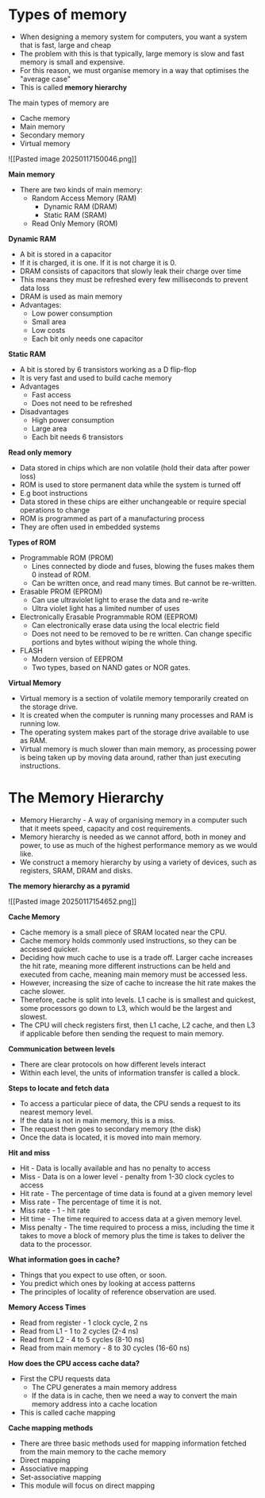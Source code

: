 # Types of memory 

- When designing a memory system for computers, you want a system that is fast, large and cheap
- The problem with this is that typically, large memory is slow and fast memory is small and expensive. 
- For this reason, we must organise memory in a way that optimises the "average case"
- This is called **memory hierarchy**

The main types of memory are
- Cache memory
- Main memory
- Secondary memory
- Virtual memory

![[Pasted image 20250117150046.png]]

**Main memory**

- There are two kinds of main memory:
	- Random Access Memory (RAM)
		- Dynamic RAM (DRAM)
		- Static RAM (SRAM)
	- Read Only Memory (ROM)

**Dynamic RAM**

- A bit is stored in a capacitor
- If it is charged, it is one. If it is not charge it is 0.
- DRAM consists of capacitors that slowly leak their charge over time
- This means they must be refreshed every few milliseconds to prevent data loss
- DRAM is used as main memory
- Advantages:
	- Low power consumption
	- Small area
	- Low costs
	- Each bit only needs one capacitor 

**Static RAM**

- A bit is stored by 6 transistors working as a D flip-flop
- It is very fast and used to build cache memory
- Advantages
	- Fast access
	- Does not need to be refreshed
- Disadvantages
	- High power consumption
	- Large area
	- Each bit needs 6 transistors

**Read only memory**

- Data stored in chips which are non volatile (hold their data after power loss)
- ROM is used to store permanent data while the system is turned off
- E.g boot instructions
- Data stored in these chips are either unchangeable or require special operations to change
- ROM is programmed as part of a manufacturing process
- They are often used in embedded systems

**Types of ROM**

- Programmable ROM (PROM)
	- Lines connected by diode and fuses, blowing the fuses makes them 0 instead of ROM. 
	- Can be written once, and read many times. But cannot be re-written.
- Erasable PROM (EPROM)
	- Can use ultraviolet light to erase the data and re-write
	- Ultra violet light has a limited number of uses
- Electronically Erasable Programmable ROM (EEPROM)
	- Can electronically erase data using the local electric field
	- Does not need to be removed to be re written. Can change specific portions and bytes without wiping the whole thing. 
- FLASH
	- Modern version of EEPROM
	- Two types, based on NAND gates or NOR gates. 

**Virtual Memory**

- Virtual memory is a section of volatile memory temporarily created on the storage drive.
- It is created when the computer is running many processes and RAM is running low. 
- The operating system makes part of the storage drive available to use as RAM. 
- Virtual memory is much slower than main memory, as processing power is being taken up by moving data around, rather than just executing instructions. 

# The Memory Hierarchy

- Memory Hierarchy - A way of organising memory in a computer such that it meets speed, capacity and cost requirements. 
- Memory hierarchy is needed as we cannot afford, both in money and power, to use as much of the highest performance memory as we would like. 
- We construct a memory hierarchy by using a variety of devices, such as registers, SRAM, DRAM and disks. 

**The memory hierarchy as a pyramid**

![[Pasted image 20250117154652.png]]



**Cache Memory**

- Cache memory is a small piece of SRAM located near the CPU. 
- Cache memory holds commonly used instructions, so they can be accessed quicker. 
- Deciding how much cache to use is a trade off. Larger cache increases the hit rate, meaning more different instructions can be held and executed from cache, meaning main memory must be accessed less. 
- However, increasing the size of cache to increase the hit rate makes the cache slower.
- Therefore, cache is split into levels. L1 cache is is smallest and quickest, some processors go down to L3, which would be the largest and slowest. 
- The CPU will check registers first, then L1 cache, L2 cache, and then L3 if applicable before then sending the request to main memory. 

**Communication between levels**

- There are clear protocols on how different levels interact 
- Within each level, the units of information transfer is called a block. 

**Steps to locate and fetch data**

- To access a particular piece of data, the CPU sends a request to its nearest memory level. 
- If the data is not in main memory, this is a miss. 
- The request then goes to secondary memory (the disk)
- Once the data is located, it is moved into main memory. 

**Hit and miss**

- Hit - Data is locally available and has no penalty to access
- Miss - Data is on a lower level - penalty from 1-30 clock cycles to access
- Hit rate - The percentage of time data is found at a given memory level
- Miss rate - The percentage of time it is not. 
- Miss rate - 1 - hit rate
- Hit time - The time required to access data at a given memory level. 
- Miss penalty - The time required to process a miss, including the time it takes to move a block of memory plus the time is takes to deliver the data to the processor. 

**What information goes in cache?**

- Things that you expect to use often, or soon. 
- You predict which ones by looking at access patterns
- The principles of locality of reference observation are used. 

**Memory Access Times**

- Read from register - 1 clock cycle, 2 ns
- Read from L1 - 1 to 2 cycles (2-4 ns)
- Read from L2 - 4 to 5 cycles (8-10 ns)
- Read from main memory - 8 to 30 cycles (16-60 ns)

**How does the CPU access cache data?**

- First the CPU requests data
	- The CPU generates a main memory address
	- If the data is in cache, then we need a way to convert the main memory address into a cache location
- This is called cache mapping

**Cache mapping methods**

- There are three basic methods used for mapping information fetched from the main memory to the cache memory
- Direct mapping
- Associative mapping
- Set-associative mapping 
- This module will focus on direct mapping



